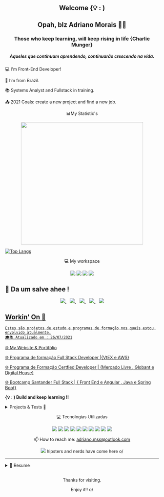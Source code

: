 
<h2 align='center'>
  Welcome {💡 : )
</h2> 
<h2 align='center'>
  Opah, blz  Adriano Morais  👨‍💻
</h2>

<h3 align="center">
Those who keep learning, will keep rising in life  {Charlie Munger}
</h3>
<h5 align="center" >Aqueles que continuam aprendendo, continuarão crescendo na vida.</h5>

:computer: I'm Front-End Developer!

:house_with_garden: I’m from Brazil.

:books: Systems Analyst and Fullstack in training.

:outbox_tray: 2021 Goals: create a new project and find a new job.

<p align='center'>
  📊My Statistic's</p>
<p align='center'>
 <a href="#"><img src="https://github-readme-stats.vercel.app/api?username=adrianomss&show_icons=true&count_private=true&theme=blue" width="400"></a>
 
 [![Top Langs](https://github-readme-stats.vercel.app/api/top-langs/?username=adrianomss&layout=compact)](https://github.com/adrianomss/github-readme-stats) 
</p>



<p align='center'>
  💻 My workspace<br/><br/>
  <img src="https://img.shields.io/badge/windows-%230078D6.svg?&style=for-the-badge&logo=windows&logoColor=white" />
  <img src="https://img.shields.io/badge/intel-core%20i7%206th-%230071C5.svg?&style=for-the-badge&logo=intel&logoColor=white" />
  <img src="https://img.shields.io/badge/RAM-8GB-%230071C5.svg?&style=for-the-badge&logoColor=white" />
  <img src="https://img.shields.io/badge/nvidia-gtx%201650-%2376B900.svg?&style=for-the-badge&logo=nvidia&logoColor=white" />
</p>

## 💬 Da um salve ahee ! 

<p align='center'>  
  <a href="https://www.linkedin.com/in/adriano-morais-10570167/">
    <img src="https://img.shields.io/badge/linkedin-%230077B5.svg?&style=for-the-badge&logo=linkedin&logoColor=white" />
  </a>&nbsp;&nbsp;
  <a href="https://instagram.com/adriano.mss">
    <img src="https://img.shields.io/badge/instagram-%23E4405F.svg?&style=for-the-badge&logo=instagram&logoColor=white" />
      </a>&nbsp;&nbsp;
  <a href="https://api.whatsapp.com/send?phone=5566999890940">
    <img src="https://img.shields.io/badge/WhatsApp-25D366F.svg?&style=for-the-badge&logo=Whatsapp&logoColor=white" />  
          </a>&nbsp;&nbsp;
  <a href="https://t.me/adrianomss">
    <img src="https://img.shields.io/badge/Telegram-2CA5E0.svg?&style=for-the-badge&logo=telegram&logoColor=white" />   
              </a>&nbsp;&nbsp;
  <a href='mailto:adriano.mss@outlook.com'>
    <img src="https://img.shields.io/badge/Meu email-0078D4.svg?&style=for-the-badge&logo=microsoft-outlook&logoColor=white"/>  
    </p>
    
## Workin' On  🔭
```
Estes são projetos de estudo e programas de formação nos quais estou envolvido atualmente.
🎓📚 Atualizado em : 26/07/2021
```
<p align='left'>
<a href="https://bincode.com.br/">🌐 My Website & Portifólio</a>
</p>

<p align='left'>
<a href="https://www.hiringcoders.com.br/">🌐 Programa de formação Full Stack Developer |{VtEX e AWS}</a>
</p>

<p align='left'>
<a href="https://assets.digitalhouse.com/content/br/course/certified-tech-developer-parttime.pdf">🌐 Programa de Formação Certfied Developer | {Mercado Livre , Globant e Digital House}</a>
</p>
<p align='left'>
<a href="https://web.digitalinnovation.one/track/santander-fullstack-developer?tab=path">🌐 Bootcamp Santander Full Stack | { Front End e Angular , Java e Spring Boot}</a>
</p>


**{💡 : ) Build and keep learning !!**
<details>
  <summary>Projects & Tests  🚀</summary>
   
```
Estes são projetos que desenvolvi recentemente nas linguagens das quais tenho conhecimento.
```
<hr>

**Aplicação SPA para Perguntas Anônimas**
* Repositório:https://github.com/adrianomss/iquest
<hr>

**LandingPage HiringCoders- Desafio Front-End**
* Repositório:https://github.com/adrianomss/hiringCoreders
* Deploy:https://amazing-curie-329dfb.netlify.app 

<hr>

**Formulário  e Layouts**
 * Repositório:https://github.com/adrianomss/credere-frontEnd-test

<hr>

**App SPA-Todo List**
* Api:https://todo-api-todolist.herokuapp.com/api/todos
* Repositório:https://github.com/adrianomss/todoList-advance-js
* Deploy:https://adrianomss.github.io/

<hr>

**Ecommerce : Formulário e Coontrole de produtos**
* Repositório:https://amazing-curie-329dfb.netlify.app
* Deploy:https://amazing-curie-329dfb.netlify.app
</details>
<p align='center'>
  💻 Tecnologias Utilizadas <br/><br/>
  <img src="https://img.shields.io/badge/HTML5-E34F26?style=for-the-badge&logo=html5&logoColor=white"/>
  <img src="https://img.shields.io/badge/JavaScript-F7DF1E?style=for-the-badge&logo=javascript&logoColor=black" />
  <img src="https://img.shields.io/badge/CSS3-1572B6?style=for-the-badge&logo=css3&logoColor=white" />
  <img src="https://img.shields.io/badge/Angular-DD0031?style=for-the-badge&logo=angular&logoColor=white" />
    <img src="https://img.shields.io/badge/Bootstrap-563D7C?style=for-the-badge&logo=bootstrap&logoColor=white" />
      <img src="https://img.shields.io/badge/npm-CB3837?style=for-the-badge&logo=npm&logoColor=white" />
        <img src="https://img.shields.io/badge/React-20232A?style=for-the-badge&logo=react&logoColor=61DAFB" />
                <img src="https://img.shields.io/badge/Heroku-430098?style=for-the-badge&logo=heroku&logoColor=white" />
                        <img src="https://img.shields.io/badge/Spring_Boot-F2F4F9?style=for-the-badge&logo=spring-boot" />
                                <img src="  
https://img.shields.io/badge/Node.js-339933?style=for-the-badge&logo=nodedotjs&logoColor=white" />
</p>

<p align='center'>
  📫 How to reach me: <a href='mailto:alexandreslima@outlook.com'>adriano.mss@outlook.com</a
</p>
<p align='center'>
  <a href="#"><img src="https://badges.pufler.dev/visits/adrianomss/adrianomss"></a> hipsters and nerds have come here  o/
</p>

-----
<details>
  <summary>📃 Resume</summary>


## Education

- 📖 **Analise e Desenvolvimento de Sistemas**\
📆 2015 - 2017\
📍 **Universidade Paulista** - Altamira-Pa, Brazil

- 📖 **Tecnico em Informática**\
📆 2018 - 2020\
📍 **Instituto de Educação Ciencia e Tecnologia -PA** - Alto Araguaia-Mt, Brazil

- 📖 **Ciências da Computação**\
📆 2018 - 2023\
📍 **Universidade Estadual de Mato Grosso** - Alto Araguaia-Mt, Brazil

## Experience

<img align="right" src="https://img.shields.io/badge/Wordpress-3498DB?logo=wordpress&logoColor=white" />
<img align="right" src="https://img.shields.io/badge/html5-E34F26?logo=html5&logoColor=white" />
<img align="right" src="https://img.shields.io/badge/css3-1572B6?logo=css3&logoColor=white" />
<img align="right" src="https://img.shields.io/badge/bootstrap-563D7C?logo=bootstrap&logoColor=white" />
<img align="right" src="https://img.shields.io/badge/Windows-0078D6?logo=windows&logoColor=white" />
<img align="right" src="https://img.shields.io/badge/Microsoft%20Excel-217346?logo=microsoft-excel&logoColor=white" />

<img align="right" src="https://img.shields.io/badge/Microsoft%20Office-D83B01?logo=microsoft-office&logoColor=white" />
</details>
&nbsp;&nbsp;
<p align="center">
 Thanks for visiting.
</p>
<p align="center">
Enjoy it!! o/
</p>
